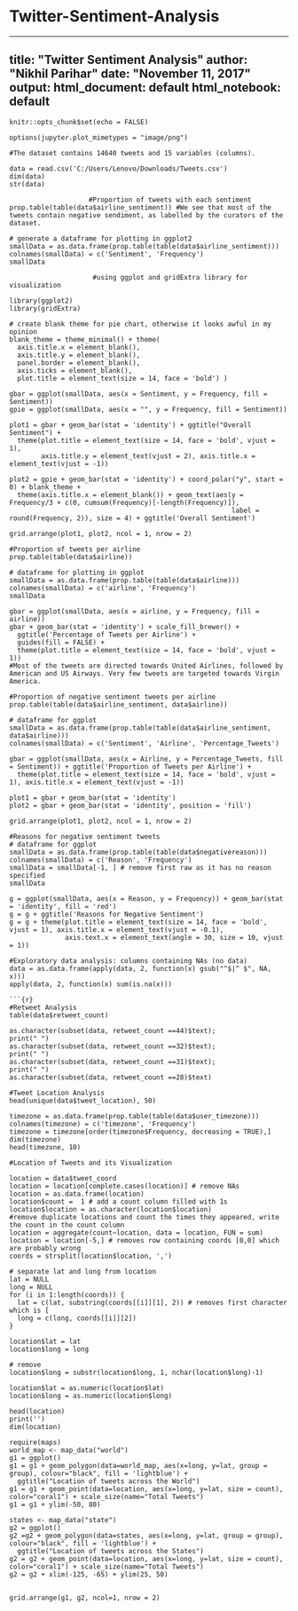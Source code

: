# Twitter-Sentiment-Analysis
---
title: "Twitter Sentiment Analysis"
author: "Nikhil Parihar"
date: "November 11, 2017"
output:
  html_document: default
  html_notebook: default
---

```{r setup, include=FALSE}
knitr::opts_chunk$set(echo = FALSE)
```


```{r , echo = TRUE}
options(jupyter.plot_mimetypes = "image/png")

#The dataset contains 14640 tweets and 15 variables (columns).

data = read.csv('C:/Users/Lenovo/Downloads/Tweets.csv')
dim(data)
str(data)

                    #Proportion of tweets with each sentiment
prop.table(table(data$airline_sentiment)) #We see that most of the tweets contain negative sendiment, as labelled by the curators of the dataset.

```


```{r}
# generate a dataframe for plotting in ggplot2
smallData = as.data.frame(prop.table(table(data$airline_sentiment)))
colnames(smallData) = c('Sentiment', 'Frequency')
smallData

                     #using ggplot and gridExtra library for visualization

library(ggplot2)
library(gridExtra)
```


```{r}
# create blank theme for pie chart, otherwise it looks awful in my opinion
blank_theme = theme_minimal() + theme(
  axis.title.x = element_blank(),
  axis.title.y = element_blank(),
  panel.border = element_blank(),
  axis.ticks = element_blank(),
  plot.title = element_text(size = 14, face = 'bold') )

gbar = ggplot(smallData, aes(x = Sentiment, y = Frequency, fill = Sentiment))
gpie = ggplot(smallData, aes(x = "", y = Frequency, fill = Sentiment))

plot1 = gbar + geom_bar(stat = 'identity') + ggtitle("Overall Sentiment") + 
  theme(plot.title = element_text(size = 14, face = 'bold', vjust = 1),
        axis.title.y = element_text(vjust = 2), axis.title.x = element_text(vjust = -1))

plot2 = gpie + geom_bar(stat = 'identity') + coord_polar("y", start = 0) + blank_theme +
  theme(axis.title.x = element_blank()) + geom_text(aes(y = Frequency/3 + c(0, cumsum(Frequency)[-length(Frequency)]),
                                                        label = round(Frequency, 2)), size = 4) + ggtitle('Overall Sentiment')

grid.arrange(plot1, plot2, ncol = 1, nrow = 2)

```

```{r}
#Proportion of tweets per airline
prop.table(table(data$airline))

# dataframe for plotting in ggplot
smallData = as.data.frame(prop.table(table(data$airline)))
colnames(smallData) = c('airline', 'Frequency')
smallData

gbar = ggplot(smallData, aes(x = airline, y = Frequency, fill = airline))
gbar + geom_bar(stat = 'identity') + scale_fill_brewer() + 
  ggtitle('Percentage of Tweets per Airline') +
  guides(fill = FALSE) + 
  theme(plot.title = element_text(size = 14, face = 'bold', vjust = 1))
#Most of the tweets are directed towards United Airlines, followed by American and US Airways. Very few tweets are targeted towards Virgin America.

```

```{r}
#Proportion of negative sentiment tweets per airline
prop.table(table(data$airline_sentiment, data$airline))
```

```{r}
# dataframe for ggplot
smallData = as.data.frame(prop.table(table(data$airline_sentiment, data$airline)))
colnames(smallData) = c('Sentiment', 'Airline', 'Percentage_Tweets')

gbar = ggplot(smallData, aes(x = Airline, y = Percentage_Tweets, fill = Sentiment)) + ggtitle('Proportion of Tweets per Airline') +
  theme(plot.title = element_text(size = 14, face = 'bold', vjust = 1), axis.title.x = element_text(vjust = -1))

plot1 = gbar + geom_bar(stat = 'identity')
plot2 = gbar + geom_bar(stat = 'identity', position = 'fill')

grid.arrange(plot1, plot2, ncol = 1, nrow = 2)
```


```{r}
#Reasons for negative sentiment tweets
# dataframe for ggplot
smallData = as.data.frame(prop.table(table(data$negativereason)))
colnames(smallData) = c('Reason', 'Frequency')
smallData = smallData[-1, ] # remove first raw as it has no reason specified
smallData

g = ggplot(smallData, aes(x = Reason, y = Frequency)) + geom_bar(stat = 'identity', fill = 'red')
g = g + ggtitle('Reasons for Negative Sentiment')
g = g + theme(plot.title = element_text(size = 14, face = 'bold', vjust = 1), axis.title.x = element_text(vjust = -0.1),
              axis.text.x = element_text(angle = 30, size = 10, vjust = 1))
```

```{r}
#Exploratory data analysis: columns containing NAs (no data)
data = as.data.frame(apply(data, 2, function(x) gsub("^$|^ $", NA, x)))
apply(data, 2, function(x) sum(is.na(x)))

```{r}
#Retweet Analysis
table(data$retweet_count)

as.character(subset(data, retweet_count ==44)$text);
print(" ")
as.character(subset(data, retweet_count ==32)$text);
print(" ")
as.character(subset(data, retweet_count ==31)$text);
print(" ")
as.character(subset(data, retweet_count ==28)$text)
```
```{r}
#Tweet Location Analysis
head(unique(data$tweet_location), 50)

timezone = as.data.frame(prop.table(table(data$user_timezone)))
colnames(timezone) = c('timezone', 'Frequency')
timezone = timezone[order(timezone$Frequency, decreasing = TRUE),]
dim(timezone)
head(timezone, 10)
```

```{r}
#Location of Tweets and its Visualization

location = data$tweet_coord
location = location[complete.cases(location)] # remove NAs
location = as.data.frame(location)
location$count =  1 # add a count column filled with 1s
location$location = as.character(location$location)
#remove duplicate locations and count the times they appeared, write the count in the count column
location = aggregate(count~location, data = location, FUN = sum)
location = location[-5,] # removes row containing coords [0,0] which are probably wrong
coords = strsplit(location$location, ',') 
```

```{r}
# separate lat and long from location
lat = NULL
long = NULL
for (i in 1:length(coords)) {
  lat = c(lat, substring(coords[[i]][1], 2)) # removes first character which is [
  long = c(long, coords[[i]][2]) 
}

location$lat = lat
location$long = long
```

```{r}
# remove 
location$long = substr(location$long, 1, nchar(location$long)-1)

location$lat = as.numeric(location$lat)
location$long = as.numeric(location$long)

head(location)
print('')
dim(location)
```

```{r}
require(maps)
world_map <- map_data("world")
g1 = ggplot()
g1 = g1 + geom_polygon(data=world_map, aes(x=long, y=lat, group = group), colour="black", fill = 'lightblue') + 
  ggtitle("Location of tweets across the World")
g1 = g1 + geom_point(data=location, aes(x=long, y=lat, size = count), color="coral1") + scale_size(name="Total Tweets")
g1 = g1 + ylim(-50, 80)
```

```{r}
states <- map_data("state")
g2 = ggplot()
g2 =g2 + geom_polygon(data=states, aes(x=long, y=lat, group = group), colour="black", fill = 'lightblue') + 
  ggtitle("Location of tweets across the States")
g2 = g2 + geom_point(data=location, aes(x=long, y=lat, size = count), color="coral1") + scale_size(name="Total Tweets")
g2 = g2 + xlim(-125, -65) + ylim(25, 50)
```

```{r}

grid.arrange(g1, g2, ncol=1, nrow = 2)
```
